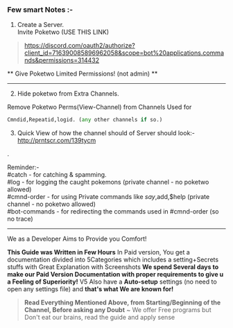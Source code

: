 ### Few smart Notes :-

1) Create a Server.   
Invite Poketwo (USE THIS LINK)
> https://discord.com/oauth2/authorize?client_id=716390085896962058&scope=bot%20applications.commands&permissions=314432

** Give Poketwo Limited Permissions! (not admin) **

-----

2) Hide poketwo from Extra Channels.

Remove Poketwo Perms(View-Channel) from Channels Used for 
```py
Cmndid,Repeatid,logid. (any other channels if so.)
```

3) Quick View of how the channel should of Server should look:-
http://prntscr.com/139tycm

.

Reminder:-     
#catch - for catching & spamming.    
#log - for logging the caught pokemons (private channel - no poketwo allowed)    
#cmnd-order - for using Private commands like $say,$add,$help (private channel - no poketwo allowed)     
#bot-commands - for redirecting the commands used
in #cmnd-order (so no trace)

-----

We as a Developer Aims to Provide you Comfort!

__This Guide was Written in Few Hours__
In Paid version, You get a documentation divided into 5Categories which includes a setting+Secrets stuffs with Great Explanation with Screenshots
__We spend Several days to make our  Paid Version Documentation with proper requirements to give u a Feeling of Superiority!__
V5 Also have a **Auto-setup** settings (no need to open any settings file) and **that's what We are known for!**

> **__Read Everything Mentioned Above, from Starting/Beginning of the Channel, Before asking any Doubt__**
> ~ We offer Free programs but Don't eat our brains, read the guide and apply sense